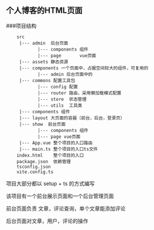 ## 个人博客的HTML页面

###项目结构
```
    src
     |--- admin  后台页面
            |--- components 组件
            |--- page       vue页面
     |--- assets 静态资源
     |--- components 一个页面中，占据空间较大的组件，可复用的
            |--- admin 后台页面中的
     |--- commons 配置工具包
            |--- config 配置
            |--- router 路由，采用懒加载模式配置
            |--- store  状态管理
            |--- utils  工具类
     |--- components 组件
     |--- layout 大页面的容器（前台，后台，登录页）
     |--- show  前台页面
            |--- components 组件
            |--- page vue页面
     |--- App.vue 整个项目的入口路由
     |--- main.ts 整个项目的入口ts文件
    index.html    整个项目的入口
    package.json  依赖管理
    tsconfig.json
    vite.config.ts 
```
项目大部分都以 setup + ts 的方式编写

该项目有一个前台展示页面和一个后台管理页面

前台页面负责 文章，评论查询，单个文章能添加评论

后台页面对文章，用户，评论的操作